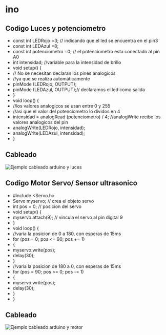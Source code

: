 # ino
## Codigo Luces y potenciometro

- const int LEDRojo =3;  // indicando que el led se encuentra en el pin3
- const int LEDAzul =8;
- const int potenciometro =0; // el potenciometro esta conectado al pin A0
- int intensidad;  //variable para la intensidad de brillo
- void setup() {
- // No se necesitan declaran los pines analogicos
- //ya que se realiza automáticamente
- pinMode (LEDRojo, OUTPUT); 
- pinMode (LEDAzul, OUTPUT);// declaramos el led como salida
- }
- void loop() {
- //los valores analogicos se usan entre 0 y 255
- //asi que el valor del potenciometro lo dividos en 4
- intensidad = analogRead (potenciometro) / 4; //analogWrite recibe los valores analogicos del pin
- analogWrite(LEDRojo, intensidad);
- analogWrite(LEDAzul, intensidad);
- }

## Cableado

![Ejemplo cableado arduino y luces](https://wiki.ead.pucv.cl/images/f/f0/Arduinodixentrega3DiVaI_%281%29.png)

## Codigo Motor Servo/ Sensor ultrasonico

- #include <Servo.h>
- Servo myservo;  // crea el objeto servo
- int pos = 0;    // posicion del servo
- void setup() {
- myservo.attach(9);  // vincula el servo al pin digital 9
- }
- void loop() {
- //varia la posicion de 0 a 180, con esperas de 15ms
- for (pos = 0; pos <= 90; pos += 1) 
- {
- myservo.write(pos);              
- delay(30);                       
- }
- //varia la posicion de 180 a 0, con esperas de 15ms
- for (pos = 90; pos >= 0; pos -= 1) 
- {
- myservo.write(pos);              
- delay(30);                       
- }
- }

## Cableado
![Ejemplo cableado arduino y motor](https://wiki.ead.pucv.cl/images/thumb/e/ef/Arduinodixentrega3DiVaI_%282%29.jpg/400px-Arduinodixentrega3DiVaI_%282%29.jpg)
